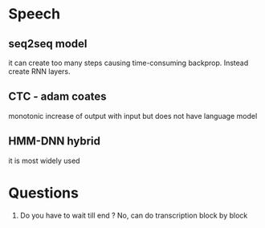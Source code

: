 
# Speech

## seq2seq model 

it can create too many steps causing time-consuming backprop.  Instead create RNN layers.

## CTC - adam coates

monotonic increase of output with input but does not have language model

## HMM-DNN hybrid 

it is most widely used

# Questions

1. Do you have to wait till end ? No, can do transcription block by block
